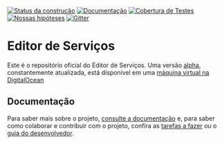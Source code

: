 [![Status da construção](https://snap-ci.com/servicosgovbr/editor-de-servicos/branch/master/build_image)](https://snap-ci.com/servicosgovbr/editor-de-servicos/branch/master)
[![Documentação](https://img.shields.io/badge/docs-latest-brightgreen.svg)](http://servicosgovbr.github.io/portal-de-servicos/)
[![Cobertura de Testes](https://coveralls.io/repos/servicosgovbr/editor-de-servicos/badge.svg?branch=master)](https://coveralls.io/r/servicosgovbr/editor-de-servicos?branch=master)
[![Nossas hipóteses](https://badge.waffle.io/servicosgovbr/portal-de-servicos.svg?label=in%20progress&title=Nossas%20hipóteses)](http://waffle.io/servicosgovbr/portal-de-servicos)
[![Gitter](https://badges.gitter.im/Fale%20conosco.svg)](https://gitter.im/servicosgovbr/portal-de-servicos?utm_source=badge&utm_medium=badge&utm_campaign=pr-badge)

Editor de Serviços
====

Este é o repositório oficial do Editor de Serviços. Uma versão [alpha](http://en.wikipedia.org/wiki/Software_release_life_cycle#Alpha), constantemente atualizada, está disponível em uma [máquina virtual na DigitalOcean](http://104.236.231.239.xip.io/editar)

Documentação
----

Para saber mais sobre o projeto, [consulte a documentação](http://servicosgovbr.github.io/portal-de-servicos/) e,
para saber como colaborar e contribuir com o projeto, confira as [tarefas a fazer][ISSUES] ou o
[guia do desenvolvedor](http://servicosgovbr.github.io/portal-de-servicos/desenvolvimento/index.html).

[ISSUES]:https://github.com/servicosgovbr/editor-de-servicos/issues

